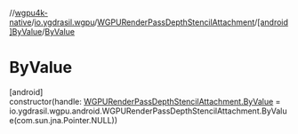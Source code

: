 //[wgpu4k-native](../../../../index.md)/[io.ygdrasil.wgpu](../../index.md)/[WGPURenderPassDepthStencilAttachment](../index.md)/[[android]ByValue](index.md)/[ByValue](-by-value.md)

# ByValue

[android]\
constructor(handle: [WGPURenderPassDepthStencilAttachment.ByValue](../../../io.ygdrasil.wgpu.android/-w-g-p-u-render-pass-depth-stencil-attachment/-by-value/index.md) = io.ygdrasil.wgpu.android.WGPURenderPassDepthStencilAttachment.ByValue(com.sun.jna.Pointer.NULL))